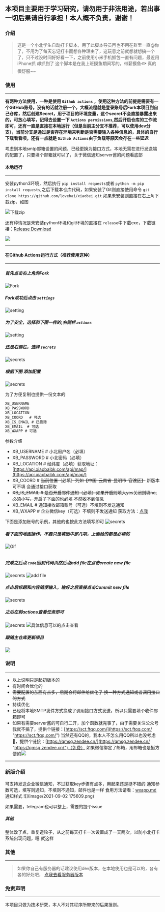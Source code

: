 ﻿## 本项目主要用于学习研究，请勿用于非法用途，若出事一切后果请自行承担！本人概不负责，谢谢！
  
### 介绍 

> 这是一个小北学生自动打卡脚本，用了此脚本导员再也不用在群里一直@你了，不用为了每天忘记打卡而想各种理由了，这玩意之前就想就想搞一个了，只不过没时间好好看一下，之前使用小米手机抓包一直有问题，最近用iPhone抓 却抓到了
> 这个脚本是在我上班摸鱼期间写的，带薪摸鱼🐟  真的很舒服~~

### 使用
    
---

**有两种方法使用，一种是使用 `Github actions` ，使用这种方法的前提是需要有一个GitHub账号，没有的话就注册一个，大概流程就是登录账号后Fork本项目到自己仓库，然后创建Secret，用于项目的环境变量，这个secret不会直接暴露出来的，可放心填写，记得去设置一下 `Actions permissions`,然后开启仓库的工作流即可，还有一直是直接在本地运行（但是当前主分支不推荐，可以使用dev分支），当前分支是通过是否存在环境来判断是否需要输入各种信息的，具体的自行下载看看呗，还有一点就是 `Github Actions`由于负载等原因会存在一些延迟**

考虑到本地smtp邮箱设置的问题，已经更换为接口方式，本地无需在进行发送端的配置了，只要填个邮箱就可以了，关于微信通知server酱的问题看底部

#### 本地运行

---

安装python3环境，然后执行 `pip install requests`或者 `python -m pip install requests`,之后下载本仓库代码，如果安装了Git则直接使用命令 `git clone https://github.com/lovebai/xiaobei.git`
如果未安装则直接在右上角下载zip，如图

![下载zip](image/160919.png)

还有种情况是未安装python环境和git环境的直接在 `release`中下载exe，下载链接：[Release Download](https://github.com/lovebai/xiaobei/releases/tag/1.0.2)

![](image/1628401719880.png)

---



#### 在Github Actions运行方式（推荐使用这种）

---


##### 首先点击右上角的Fork

![Fork](image/162619.png)
 

##### Fork成功后点击 `settings`
![setting](image/163023.png)


##### 为了安全，选择和下图一样的,右侧栏 `actions`
![setting](image/163327.png)


##### 还是右侧栏，选择 `secrets`
![secrets](image/163720.png)


##### 根据下图 添加配置
![secrets](image/164043.png)

为了方便复制也提供一份文本的

```xml
XB_USERNAME  
XB_PASSWORD  
XB_LOCATION 
XB_COORD   # 可选
XB_IS_EMAIL # 已删除  
XB_EMAIL  # 可选
XB_WXAPP # 可选
```


参数介绍

- XB_USERNAME  # 小北用户名（必填）
- XB_PASSWORD  # 小北密码（必填）
- XB_LOCATION    # 经纬度（必填）获取地址：[https://api.xiaobaibk.com/api/map/](https://api.xiaobaibk.com/api/map/)
- XB_COORD        # ~~当前位置（~~必填~~）列如【中国-云南省-昆明市-官渡区】~~ 新版本可不填 会通过接口获取
- ~~XB_IS_EMAIL      # 是否开启邮件通知（必填）如果开启则填入yes关闭则填no,必须小写，开启了下面的也必填 不然收不到信息~~
- XB_EMAIL          # 通知接收邮箱账号（可选）不填则不发送通知
- XB_WXAPP          # 企业微信key（可选）不填则不发送通知 获取方法：[点我](wxapp.md)

下面是添加账号的示例，其他的也按此方法填写即可
![secrets](image/165515.png)

##### 看下面的地图操作，不要只是填图中那几项，上面给的都是必填的

![Gif](image/121564.gif "gif")

![]()

##### 完成之后点 `code`回到代码页然后点add file在点击create new file
![secrets](image/170240.png)
![add file](image/170636.png)

##### 点击后标题和内容随便输入，输好之后直接点击Commit new file
![secrets](image/170957.png)

##### 之后在前actions查看任务即可
![secrets](image/170509.png)
![具体信息可以的点击查看](image/171549.png)

##### 跟随主仓库更新项目

![](image/1628400658139.png)

### 说明

---

- 以上说明只是起初版本的
- 有时间会优化的
- ~~需要配置的东西有点多，后期会将邮件给优化了 换一种方式通知或者调用接口的方式~~
- 持续优化
- 已经将本地SMTP发件方式换成了调用接口方式发送，所以只需要填个收件邮箱即可
- 如果有需要server酱的可自行二开，加个函数就完事了，由于需要关注公众号我就不搞了，提供个链接：[https://sct.ftqq.com/](https://sct.ftqq.com/ "https://sct.ftqq.com/") 当然还有QQ的，我本人不怎么用QQ所以也没考虑🤣，提供个链接：[https://qmsg.zendee.cn/](https://qmsg.zendee.cn/ "https://qmsg.zendee.cn/")（免费）
  如果微信绑定了邮箱，用邮箱也是挺方便的![](image/1628403053436.png)


---

### 新版介绍

可支持发送企业微信通知，不过获取key步骤有点多，用起来还是挺不错的
通知参数可选，填写则通知，不填则不通知，邮件也是一样
食用方法请看：[wxapp.md](wxapp.md)
通知样式
![](image/2021-09-02 175609.png)

如果需要，telegram也可以整上，需要的提个issue

##### 其他

整体改了点，重复造轮子，从之前每天打卡一次设置成了一天两次，以防小北打卡系统出现问题，嗯 就这样


### 其他

---

> 如果你自己有服务器的话建议使用dev版本，在本地使用也是可以的，各有各的好处吧，
> [点我去看服务器版本](https://github.com/lovebai/xiaobei/tree/dev)

### 免责声明

---

本项目只做为技术研究，本人不对其程序所带来的后果担则。


